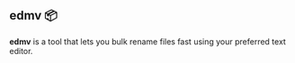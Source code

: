 ## edmv 📦

**edmv** is a tool that lets you bulk rename files fast using your preferred
text editor.

